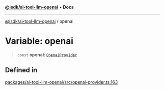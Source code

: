 [**@isdk/ai-tool-llm-openai**](../README.md) • **Docs**

***

[@isdk/ai-tool-llm-openai](../globals.md) / openai

# Variable: openai

> `const` **openai**: [`OpenaiProvider`](../classes/OpenaiProvider.md)

## Defined in

[packages/ai-tool-llm-openai/src/openai-provider.ts:163](https://github.com/isdk/ai-tool-llm-openai.js/blob/9b509a3de9f8e3c9b903969f874ad800399f2b69/src/openai-provider.ts#L163)
